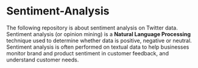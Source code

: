 # Sentiment-Analysis
The following repository is about sentiment analysis on Twitter data. <br>
Sentiment analysis (or opinion mining) is a <b>Natural Language Processing</b> technique used to determine whether data is positive, negative or neutral. Sentiment analysis is often performed on textual data to help businesses monitor brand and product sentiment in customer feedback, and understand customer needs.
